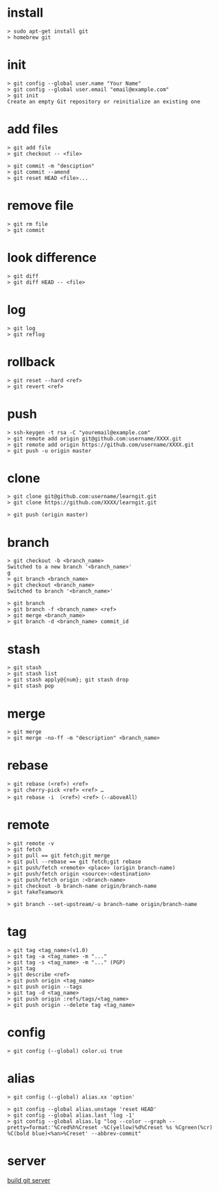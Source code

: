 # install

    > sudo apt-get install git  
    > homebrew git

# init

    > git config --global user.name "Your Name"  
    > git config --global user.email "email@example.com"
    > git init  
    Create an empty Git repository or reinitialize an existing one

# add files

    > git add file
    > git checkout -- <file>

    > git commit -m "desciption"
    > git commit --amend
    > git reset HEAD <file>...

# remove file

    > git rm file
    > git commit

# look difference

    > git diff
    > git diff HEAD -- <file>

# log 

    > git log
    > git reflog

# rollback

    > git reset --hard <ref>
    > git revert <ref>

# push 

    > ssh-keygen -t rsa -C "youremail@example.com"
    > git remote add origin git@github.com:username/XXXX.git
    > git remote add origin https://github.com/username/XXXX.git
    > git push -u origin master

# clone

    > git clone git@github.com:username/learngit.git
    > git clone https://github.com/XXXX/learngit.git
    
    > git push (origin master)


# branch

    > git checkout -b <branch_name>
    Switched to a new branch '<branch_name>'
    g
    > git branch <branch_name>
    > git checkout <branch_name>
    Switched to branch '<branch_name>'

    > git branch
    > git branch -f <branch_name> <ref>
    > git merge <branch_name>
    > git branch -d <branch_name> commit_id

# stash

    > git stash
    > git stash list
    > git stash apply@{num}; git stash drop
    > git stash pop

# merge 

    > git merge
    > git merge -no-ff -m "description" <branch_name>

# rebase

    > git rebase (<ref>) <ref>
    > git cherry-pick <ref> <ref> …
    > git rebase -i （<ref>）<ref>（--aboveAll）

# remote

	> git remote -v
    > git fetch 
    > git pull == git fetch;git merge
    > git pull --rebase == git fetch;git rebase
	> git push/fetch <remote> <place> (origin branch-name)
    > git push/fetch origin <source>:<destination> 
    > git push/fetch origin :<branch-name>
	> git checkout -b branch-name origin/branch-name
    > git fakeTeamwork 

    > git branch --set-upstream/-u branch-name origin/branch-name

# tag

	> git tag <tag_name>(v1.0)
	> git tag -a <tag_name> -m "..."
	> git tag -s <tag_name> -m "..." (PGP)
	> git tag
    > git describe <ref>
	> git push origin <tag_name>
	> git push origin --tags
	> git tag -d <tag_name>
	> git push origin :refs/tags/<tag_name>
	> git push origin --delete tag <tag_name>

# config

	> git config (--global) color.ui true

# alias

	> git config (--global) alias.xx 'option'
     
	> git config --global alias.unstage 'reset HEAD'
	> git config --global alias.last 'log -1'
	> git config --global alias.lg "log --color --graph --pretty=format:'%Cred%h%Creset -%C(yellow)%d%Creset %s %Cgreen(%cr) %C(bold blue)<%an>%Creset' --abbrev-commit"

# server

[build git server](http://www.liaoxuefeng.com/wiki/0013739516305929606dd18361248578c67b8067c8c017b000/00137583770360579bc4b458f044ce7afed3df579123eca000)
